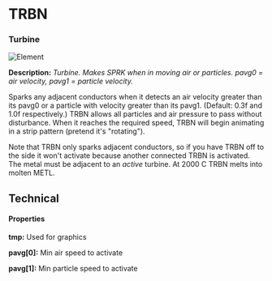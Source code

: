 # TRBN

### Turbine

![Element](https://i.imgur.com/L27QpB8.gif)

**Description:**  *Turbine. Makes SPRK when in moving air or particles. pavg0 = air velocity, pavg1 = particle velocity.*

Sparks any adjacent conductors when it detects an air velocity greater than its pavg0 or a particle with velocity greater than its pavg1. (Default: 0.3f and 1.0f respectively.) TRBN allows all particles and air pressure to pass without disturbance. When it reaches the required speed, TRBN will begin animating in a strip pattern (pretend it's "rotating").

Note that TRBN only sparks adjacent conductors, so if you have TRBN off to the side it won't activate because another connected TRBN is activated. The metal must be adjacent to an *active* turbine. At 2000 C TRBN melts into molten METL.


## Technical
#### Properties
**tmp:** Used for graphics

**pavg[0]:** Min air speed to activate

**pavg[1]:** Min particle speed to activate